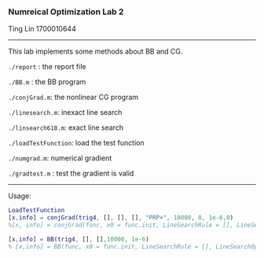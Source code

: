 ### Numreical Optimization Lab 2

Ting Lin 1700010644

----------------------

This lab implements some methods about BB and CG.

`./report` : the report file



`./BB.m` : the BB program

`./conjGrad.m`: the nonlinear CG program



`./linesearch.m`:  inexact line search 

`./linsearch618.m`: exact line search



`./loadTestFunction`: load the test function

`./numgrad.m`: numerical gradient

`./gradtest.m` : test the gradient is valid













-----------------------

Usage:

```matlab
LoadTestFunction
[x,info] = conjGrad(trig4, [], [], [], "PRP+", 10000, 0, 1e-6,0)
%[x, info] = conjGrad(func, x0 = func.init, LineSearchRule = [], LineSerachOption = [], DirectionUpdateOption = "FR", maxiter, maxsubiter, tol, restart)

[x,info] = BB(trig4, [], [],10000, 1e-6)
% [x,info] = BB(func, x0 = func.init, LineSearchRule = [], LineSearchOption = [], maxiter, tol)
```

